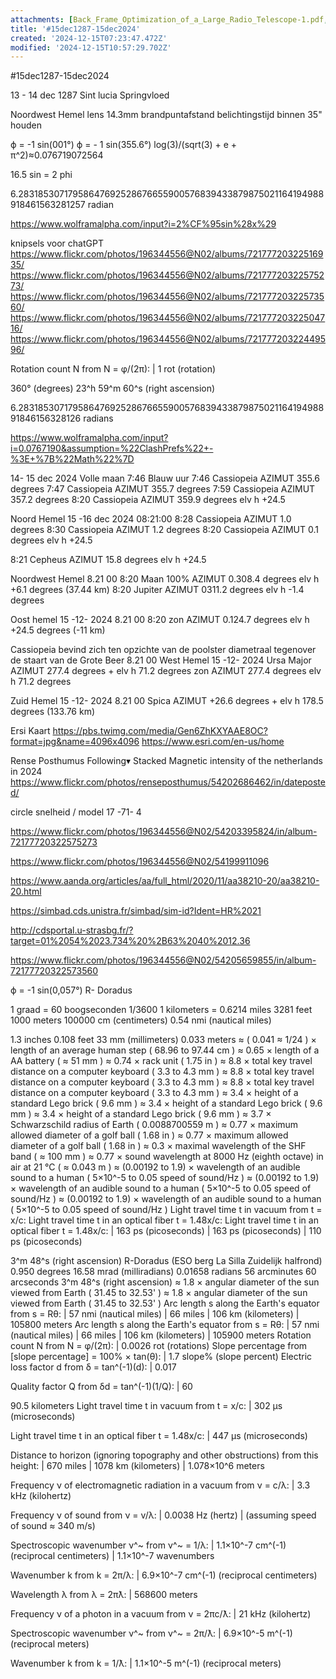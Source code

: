 ```yaml
---
attachments: [Back_Frame_Optimization_of_a_Large_Radio_Telescope-1.pdf, CAS_1_sm.png, 'Constellations,_equirectangular_plot,_Menzel_families(1).svg']
title: '#15dec1287-15dec2024'
created: '2024-12-15T07:23:47.472Z'
modified: '2024-12-15T10:57:29.702Z'
---
```


#15dec1287-15dec2024

13 - 14 dec 1287 Sint lucia Springvloed

Noordwest Hemel lens 14.3mm brandpuntafstand belichtingstijd binnen 35" houden

ϕ = -1 sin(001°)
ϕ = - 1 sin(355.6°)
log(3)/(sqrt(3) + e + π^2)≈0.076719072564

16.5 sin = 2 phi

6.28318530717958647692528676655900576839433879875021164194988918461563281257 radian

https://www.wolframalpha.com/input?i=2%CF%95sin%28x%29

knipsels voor chatGPT 
https://www.flickr.com/photos/196344556@N02/albums/72177720322516935/
https://www.flickr.com/photos/196344556@N02/albums/72177720322575273/
https://www.flickr.com/photos/196344556@N02/albums/72177720322573560/
https://www.flickr.com/photos/196344556@N02/albums/72177720322504716/
https://www.flickr.com/photos/196344556@N02/albums/72177720322449596/

Rotation count N from N = φ/(2π):
 | 1 rot (rotation)

360° (degrees)
23^h 59^m 60^s (right ascension)

6.2831853071795864769252867665590057683943387987502116419498891846156328126 radians

https://www.wolframalpha.com/input?i=0.0767190&assumption=%22ClashPrefs%22+-%3E+%7B%22Math%22%7D


14- 15 dec 2024  Volle maan 7:46 Blauw uur 
7:46 Cassiopeia AZIMUT 355.6 degrees 
7:47 Cassiopeia AZIMUT 355.7 degrees 
7:59 Cassiopeia AZIMUT 357.2 degrees 
8:20 Cassiopeia AZIMUT 359.9 degrees  elv h +24.5

Noord Hemel 15 -16 dec 2024 08:21:00
8:28 Cassiopeia AZIMUT 1.0 degrees 
8:30 Cassiopeia AZIMUT 1.2 degrees 
8:20 Cassiopeia AZIMUT  0.1 degrees elv h +24.5

8:21 Cepheus AZIMUT  15.8 degrees  elv h +24.5

Noordwest Hemel 8.21 00
8:20 Maan 100% AZIMUT 0.308.4 degrees elv h +6.1 degrees  (37.44 km)
8:20 Jupiter AZIMUT 0311.2 degrees elv h -1.4 degrees

Oost hemel 15 -12- 2024 8.21 00
8:20 zon AZIMUT 0.124.7 degrees elv h +24.5 degrees  (-11 km)

 
 Cassiopeia bevind zich ten opzichte van de poolster diametraal tegenover de staart van de Grote Beer 8.21 00
 West Hemel 15 -12- 2024
 Ursa Major AZIMUT 277.4 degrees + elv h 71.2 degrees
 zon AZIMUT 277.4 degrees  elv h 71.2 degrees 

Zuid Hemel 15 -12- 2024 8.21 00
Spica AZIMUT +26.6 degrees + elv h 178.5 degrees (133.76 km)

Ersi
Kaart https://pbs.twimg.com/media/Gen6ZhKXYAAE8OC?format=jpg&name=4096x4096
https://www.esri.com/en-us/home

Rense Posthumus Following▾
Stacked Magnetic intensity of the netherlands in 2024
https://www.flickr.com/photos/renseposthumus/54202686462/in/dateposted/

circle snelheid / model 17 -71- 4 

https://www.flickr.com/photos/196344556@N02/54203395824/in/album-72177720322575273

https://www.flickr.com/photos/196344556@N02/54199911096

https://www.aanda.org/articles/aa/full_html/2020/11/aa38210-20/aa38210-20.html

https://simbad.cds.unistra.fr/simbad/sim-id?Ident=HR%2021

http://cdsportal.u-strasbg.fr/?target=01%2054%2023.734%20%2B63%2040%2012.36

https://www.flickr.com/photos/196344556@N02/54205659855/in/album-72177720322573560

ϕ = -1 sin(0,057°) R- Doradus

1 graad = 60 boogseconden 
1/3600 
1 kilometers = 0.6214 miles
3281 feet
1000 meters
100000 cm (centimeters)
0.54 nmi (nautical miles)

1.3 inches
0.108 feet
33 mm (millimeters)
0.033 meters
 ≈ ( 0.041 ≈ 1/24 ) × length of an average human step ( 68.96 to 97.44 cm )
  ≈ 0.65 × length of a AA battery ( ≈ 51 mm )
   ≈ 0.74 × rack unit ( 1.75 in )
    ≈ 8.8 × total key travel distance on a computer keyboard ( 3.3 to 4.3 mm )
     ≈ 8.8 × total key travel distance on a computer keyboard ( 3.3 to 4.3 mm )
      ≈ 8.8 × total key travel distance on a computer keyboard ( 3.3 to 4.3 mm )
       ≈ 3.4 × height of a standard Lego brick ( 9.6 mm )
        ≈ 3.4 × height of a standard Lego brick ( 9.6 mm )
         ≈ 3.4 × height of a standard Lego brick ( 9.6 mm )
          ≈ 3.7 × Schwarzschild radius of Earth ( 0.0088700559 m )
           ≈ 0.77 × maximum allowed diameter of a golf ball ( 1.68 in )
            ≈ 0.77 × maximum allowed diameter of a golf ball ( 1.68 in )
             ≈ 0.3 × maximal wavelength of the SHF band ( ≈ 100 mm )
              ≈ 0.77 × sound wavelength at 8000 Hz (eighth octave) in air at 21 °C ( ≈ 0.043 m )
               ≈ (0.00192 to 1.9) × wavelength of an audible sound to a human ( 5×10^-5 to 0.05 speed of sound/Hz )
                ≈ (0.00192 to 1.9) × wavelength of an audible sound to a human ( 5×10^-5 to 0.05 speed of sound/Hz )
                 ≈ (0.00192 to 1.9) × wavelength of an audible sound to a human ( 5×10^-5 to 0.05 speed of sound/Hz )
                 Light travel time t in vacuum from t = x/c:
                 Light travel time t in an optical fiber t = 1.48x/c:
                 Light travel time t in an optical fiber t = 1.48x/c:
 | 163 ps (picoseconds)
 | 163 ps (picoseconds)
 | 110 ps (picoseconds)


3^m 48^s (right ascension) R-Doradus (ESO berg La Silla Zuidelijk halfrond)
0.950 degrees
16.58 mrad (milliradians)
0.01658 radians
56 arcminutes 60 arcseconds
3^m 48^s (right ascension)
 ≈ 1.8 × angular diameter of the sun viewed from Earth ( 31.45 to 32.53' )
  ≈ 1.8 × angular diameter of the sun viewed from Earth ( 31.45 to 32.53' )
  Arc length s along the Earth's equator from s = Rθ:
 | 57 nmi (nautical miles)
 | 66 miles
 | 106 km (kilometers)
 | 105800 meters
 Arc length s along the Earth's equator from s = Rθ:
 | 57 nmi (nautical miles)
 | 66 miles
 | 106 km (kilometers)
 | 105900 meters
Rotation count N from N = φ/(2π):
 | 0.0026 rot (rotations)
Slope percentage from [slope percentage] = 100% × tan(θ):
 | 1.7 slope% (slope percent)
Electric loss factor d from δ = tan^(-1)(d):
 | 0.017

Quality factor Q from δd = tan^(-1)(1/Q):
 | 60


90.5 kilometers
Light travel time t in vacuum from t = x/c:
 | 302 μs (microseconds)

Light travel time t in an optical fiber t = 1.48x/c:
 | 447 μs (microseconds)

Distance to horizon (ignoring topography and other obstructions) from this height:
 | 670 miles
 | 1078 km (kilometers)
 | 1.078×10^6 meters

 Frequency ν of electromagnetic radiation in a vacuum from ν = c/λ:
 | 3.3 kHz (kilohertz)

 Frequency ν of sound from ν = v/λ:
 | 0.0038 Hz (hertz)
 | (assuming speed of sound ≈ 340 m/s)

 Spectroscopic wavenumber ν^~ from ν^~ = 1/λ:
 | 1.1×10^-7 cm^(-1) (reciprocal centimeters)
 | 1.1×10^-7 wavenumbers

 Wavenumber k from k = 2π/λ:
 | 6.9×10^-7 cm^(-1) (reciprocal centimeters)

 Wavelength λ from λ = 2πƛ:
 | 568600 meters

 Frequency ν of a photon in a vacuum from ν = 2πc/ƛ:
 | 21 kHz (kilohertz)

 Spectroscopic wavenumber ν^~ from ν^~ = 2π/ƛ:
 | 6.9×10^-5 m^(-1) (reciprocal meters)

 Wavenumber k from k = 1/ƛ:
 | 1.1×10^-5 m^(-1) (reciprocal meters)
